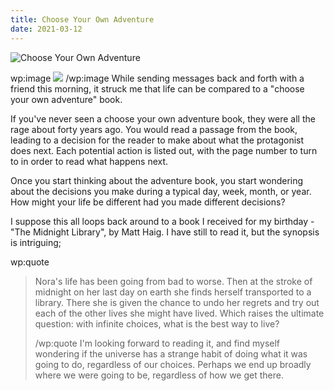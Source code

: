 ```yaml
---
title: Choose Your Own Adventure
date: 2021-03-12
---
```


![Choose Your Own Adventure](https://source.unsplash.com/FHnnjk1Yj7Y/1600x900)

wp:image  ![](https://cdn.substack.com/image/fetch/h_600,c_limit,f_auto,q_auto:good,fl_progressive:steep/https%3A%2F%2Fbucketeer-e05bbc84-baa3-437e-9518-adb32be77984.s3.amazonaws.com%2Fpublic%2Fimages%2F6da05b2d-cf33-4943-a3ba-dafc55940051_2936x2546.jpeg)  /wp:image  While sending messages back and forth with a friend this morning, it struck me that life can be compared to a "choose your own adventure" book.

If you've never seen a choose your own adventure book, they were all the rage about forty years ago. You would read a passage from the book, leading to a decision for the reader to make about what the protagonist does next. Each potential action is listed out, with the page number to turn to in order to read what happens next.

Once you start thinking about the adventure book, you start wondering about the decisions you make during a typical day, week, month, or year. How might your life be different had you made different decisions?

I suppose this all loops back around to a book I received for my birthday - "The Midnight Library", by Matt Haig. I have still to read it, but the synopsis is intriguing;

wp:quote  
> Nora's life has been going from bad to worse. Then at the stroke of midnight on her last day on earth she finds herself transported to a library. There she is given the chance to undo her regrets and try out each of the other lives she might have lived. Which raises the ultimate question: with infinite choices, what is the best way to live?
> 
>   /wp:quote  I'm looking forward to reading it, and find myself wondering if the universe has a strange habit of doing what it was going to do, regardless of our choices. Perhaps we end up broadly where we were going to be, regardless of how we get there.
